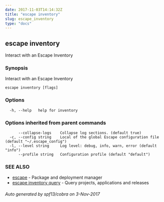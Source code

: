 ```yaml
---
date: 2017-11-03T14:14:32Z
title: "escape inventory"
slug: escape_inventory
type: "docs"
---
```

## escape inventory

Interact with an Escape Inventory

### Synopsis


Interact with an Escape Inventory

```
escape inventory [flags]
```

### Options

```
  -h, --help   help for inventory
```

### Options inherited from parent commands

```
      --collapse-logs    Collapse log sections. (default true)
  -c, --config string    Local of the global Escape configuration file (default "~/.escape_config")
  -l, --level string     Log level: debug, info, warn, error (default "info")
      --profile string   Configuration profile (default "default")
```

### SEE ALSO
* [escape](../escape/)	 - Package and deployment manager
* [escape inventory query](../escape_inventory_query/)	 - Query projects, applications and releases

###### Auto generated by spf13/cobra on 3-Nov-2017
